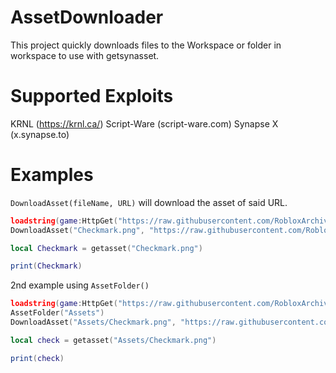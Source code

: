 
# AssetDownloader

This project quickly downloads files to the Workspace or folder in workspace to use with getsynasset.
# Supported Exploits
KRNL (https://krnl.ca/)
Script-Ware (script-ware.com)
Synapse X (x.synapse.to)
# Examples

`DownloadAsset(fileName, URL)` will download the asset of said URL.

```lua
loadstring(game:HttpGet("https://raw.githubusercontent.com/RobloxArchiver/AssetDownloader/main/Main.lua"))()
DownloadAsset("Checkmark.png", "https://raw.githubusercontent.com/RobloxArchiver/Xapper-Addon-Loader/main/Assets/testing.png")

local Checkmark = getasset("Checkmark.png")

print(Checkmark)
```
2nd example using 
`AssetFolder()`
```lua
loadstring(game:HttpGet("https://raw.githubusercontent.com/RobloxArchiver/AssetDownloader/main/Main.lua"))()
AssetFolder("Assets")
DownloadAsset("Assets/Checkmark.png", "https://raw.githubusercontent.com/RobloxArchiver/Xapper-Addon-Loader/main/Assets/testing.png")

local check = getasset("Assets/Checkmark.png")

print(check)
```
